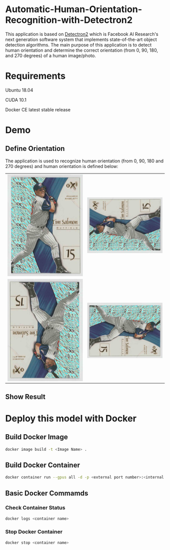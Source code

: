 # Automatic-Human-Orientation-Recognition-with-Detectron2
This application is based on [Detectron2](https://github.com/facebookresearch/detectron2) which is Facebook AI Research's next generation software system that implements state-of-the-art object detection algorithms. The main purpose of this application is to detect human orientation and determine the correct orientation (from 0, 90, 180, and 270 degrees) of a human image/photo.

# Requirements
Ubuntu 18.04

CUDA 10.1

Docker CE latest stable release

# Demo

## Define Orientation
The application is used to recognize human orientation (from 0, 90, 180 and 270 degrees) and human orientation is defined below:

<table>
  <tr>
    <td> <img src="https://github.com/jxubb/Automatic-Human-Orientation-Recognition-with-Detectron2/blob/master/images/0_degree.jpg"  alt="1" width = 360></td>
    <td><img src="https://github.com/jxubb/Automatic-Human-Orientation-Recognition-with-Detectron2/blob/master/images/90_degrees.jpg" alt="2" width = 360></td>
   </tr> 
   <tr>
      <td><img src="https://github.com/jxubb/Automatic-Human-Orientation-Recognition-with-Detectron2/blob/master/images/180_degrees.jpg" alt="3" width = 360></td>
      <td><img src="https://github.com/jxubb/Automatic-Human-Orientation-Recognition-with-Detectron2/blob/master/images/270_degrees.jpg" align="right" alt="4" width = 360>
  </td>
  </tr>
</table>

## Show Result


# Deploy this model with Docker

## Build Docker Image

```sh
docker image build -t <Image Name> .
```

## Build Docker Container

```sh
docker container run --gpus all -d -p <external port number>:<internal port number> --name <Container Name> <Image Name>
```

## Basic Docker Commamds

### Check Container Status

```sh
docker logs <container name>
```

### Stop Docker Container 

```sh
docker stop <container name>
```

